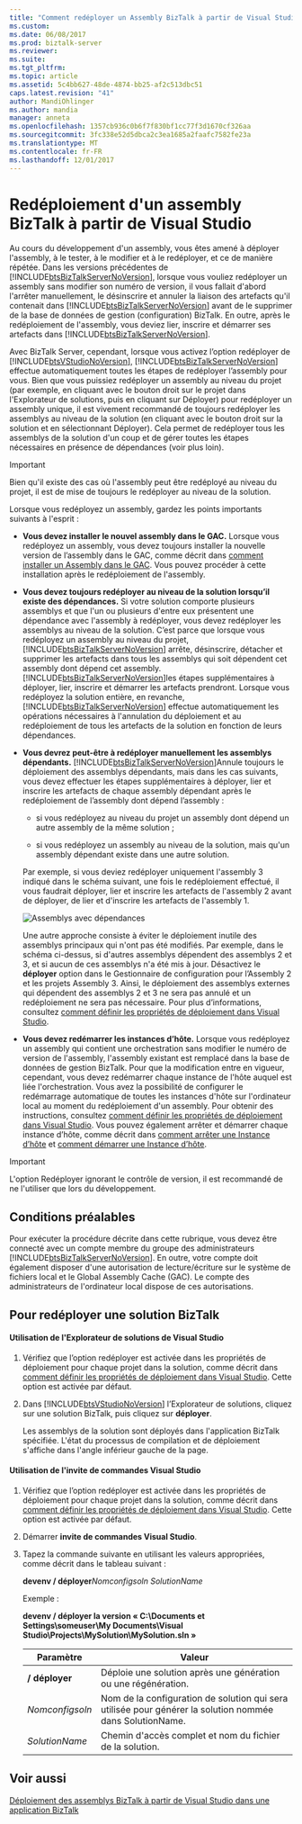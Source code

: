 ```yaml
---
title: "Comment redéployer un Assembly BizTalk à partir de Visual Studio | Documents Microsoft"
ms.custom: 
ms.date: 06/08/2017
ms.prod: biztalk-server
ms.reviewer: 
ms.suite: 
ms.tgt_pltfrm: 
ms.topic: article
ms.assetid: 5c4bb627-48de-4874-bb25-af2c513dbc51
caps.latest.revision: "41"
author: MandiOhlinger
ms.author: mandia
manager: anneta
ms.openlocfilehash: 1357cb936c0b6f7f830bf1cc77f3d1670cf326aa
ms.sourcegitcommit: 3fc338e52d5dbca2c3ea1685a2faafc7582fe23a
ms.translationtype: MT
ms.contentlocale: fr-FR
ms.lasthandoff: 12/01/2017
---
```

# <a name="how-to-redeploy-a-biztalk-assembly-from-visual-studio"></a>Redéploiement d'un assembly BizTalk à partir de Visual Studio
Au cours du développement d'un assembly, vous êtes amené à déployer l'assembly, à le tester, à le modifier et à le redéployer, et ce de manière répétée. Dans les versions précédentes de [!INCLUDE[btsBizTalkServerNoVersion](../includes/btsbiztalkservernoversion-md.md)], lorsque vous vouliez redéployer un assembly sans modifier son numéro de version, il vous fallait d'abord l'arrêter manuellement, le désinscrire et annuler la liaison des artefacts qu'il contenait dans [!INCLUDE[btsBizTalkServerNoVersion](../includes/btsbiztalkservernoversion-md.md)] avant de le supprimer de la base de données de gestion (configuration) BizTalk. En outre, après le redéploiement de l'assembly, vous deviez lier, inscrire et démarrer ses artefacts dans [!INCLUDE[btsBizTalkServerNoVersion](../includes/btsbiztalkservernoversion-md.md)].  
  
 Avec BizTalk Server, cependant, lorsque vous activez l’option redéployer de [!INCLUDE[btsVStudioNoVersion](../includes/btsvstudionoversion-md.md)], [!INCLUDE[btsBizTalkServerNoVersion](../includes/btsbiztalkservernoversion-md.md)] effectue automatiquement toutes les étapes de redéployer l’assembly pour vous. Bien que vous puissiez redéployer un assembly au niveau du projet (par exemple, en cliquant avec le bouton droit sur le projet dans l'Explorateur de solutions, puis en cliquant sur Déployer) pour redéployer un assembly unique, il est vivement recommandé de toujours redéployer les assemblys au niveau de la solution (en cliquant avec le bouton droit sur la solution et en sélectionnant Déployer). Cela permet de redéployer tous les assemblys de la solution d'un coup et de gérer toutes les étapes nécessaires en présence de dépendances (voir plus loin).  
  
> [!IMPORTANT]
>  Bien qu'il existe des cas où l'assembly peut être redéployé au niveau du projet, il est de mise de toujours le redéployer au niveau de la solution.  
  
 Lorsque vous redéployez un assembly, gardez les points importants suivants à l'esprit :  
  
-   **Vous devez installer le nouvel assembly dans le GAC.** Lorsque vous redéployez un assembly, vous devez toujours installer la nouvelle version de l’assembly dans le GAC, comme décrit dans [comment installer un Assembly dans le GAC](../core/how-to-install-an-assembly-in-the-gac.md). Vous pouvez procéder à cette installation après le redéploiement de l'assembly.  
  
-   **Vous devez toujours redéployer au niveau de la solution lorsqu’il existe des dépendances.** Si votre solution comporte plusieurs assemblys et que l'un ou plusieurs d'entre eux présentent une dépendance avec l'assembly à redéployer, vous devez redéployer les assemblys au niveau de la solution. C’est parce que lorsque vous redéployez un assembly au niveau du projet, [!INCLUDE[btsBizTalkServerNoVersion](../includes/btsbiztalkservernoversion-md.md)] arrête, désinscrire, détacher et supprimer les artefacts dans tous les assemblys qui soit dépendent cet assembly dont dépend cet assembly. [!INCLUDE[btsBizTalkServerNoVersion](../includes/btsbiztalkservernoversion-md.md)]les étapes supplémentaires à déployer, lier, inscrire et démarrer les artefacts prendront. Lorsque vous redéployez la solution entière, en revanche, [!INCLUDE[btsBizTalkServerNoVersion](../includes/btsbiztalkservernoversion-md.md)] effectue automatiquement les opérations nécessaires à l'annulation du déploiement et au redéploiement de tous les artefacts de la solution en fonction de leurs dépendances.  
  
-   **Vous devrez peut-être à redéployer manuellement les assemblys dépendants.** [!INCLUDE[btsBizTalkServerNoVersion](../includes/btsbiztalkservernoversion-md.md)]Annule toujours le déploiement des assemblys dépendants, mais dans les cas suivants, vous devez effectuer les étapes supplémentaires à déployer, lier et inscrire les artefacts de chaque assembly dépendant après le redéploiement de l’assembly dont dépend l’assembly :  
  
    -   si vous redéployez au niveau du projet un assembly dont dépend un autre assembly de la même solution ;  
  
    -   si vous redéployez un assembly au niveau de la solution, mais qu'un assembly dépendant existe dans une autre solution.  
  
     Par exemple, si vous deviez redéployer uniquement l'assembly 3 indiqué dans le schéma suivant, une fois le redéploiement effectué, il vous faudrait déployer, lier et inscrire les artefacts de l'assembly 2 avant de déployer, de lier et d'inscrire les artefacts de l'assembly 1.  
  
     ![Assemblys avec dépendances](../core/media/assemblydependencies.gif "AssemblyDependencies")  
  
     Une autre approche consiste à éviter le déploiement inutile des assemblys principaux qui n'ont pas été modifiés.  Par exemple, dans le schéma ci-dessus, si d'autres assemblys dépendent des assemblys 2 et 3, et si aucun de ces assemblys n'a été mis à jour.  Désactivez le **déployer** option dans le Gestionnaire de configuration pour l’Assembly 2 et les projets Assembly 3. Ainsi, le déploiement des assemblys externes qui dépendent des assemblys 2 et 3 ne sera pas annulé et un redéploiement ne sera pas nécessaire. Pour plus d’informations, consultez [comment définir les propriétés de déploiement dans Visual Studio](../core/how-to-set-deployment-properties-in-visual-studio.md).  
  
-   **Vous devez redémarrer les instances d’hôte.** Lorsque vous redéployez un assembly qui contient une orchestration sans modifier le numéro de version de l'assembly, l'assembly existant est remplacé dans la base de données de gestion BizTalk. Pour que la modification entre en vigueur, cependant, vous devez redémarrer chaque instance de l'hôte auquel est liée l'orchestration. Vous avez la possibilité de configurer le redémarrage automatique de toutes les instances d'hôte sur l'ordinateur local au moment du redéploiement d'un assembly. Pour obtenir des instructions, consultez [comment définir les propriétés de déploiement dans Visual Studio](../core/how-to-set-deployment-properties-in-visual-studio.md). Vous pouvez également arrêter et démarrer chaque instance d’hôte, comme décrit dans [comment arrêter une Instance d’hôte](../core/how-to-stop-a-host-instance.md) et [comment démarrer une Instance d’hôte](../core/how-to-start-a-host-instance.md).  
  
> [!IMPORTANT]
>  L'option Redéployer ignorant le contrôle de version, il est recommandé de ne l'utiliser que lors du développement.  
  
## <a name="prerequisites"></a>Conditions préalables  
 Pour exécuter la procédure décrite dans cette rubrique, vous devez être connecté avec un compte membre du groupe des administrateurs [!INCLUDE[btsBizTalkServerNoVersion](../includes/btsbiztalkservernoversion-md.md)]. En outre, votre compte doit également disposer d'une autorisation de lecture/écriture sur le système de fichiers local et le Global Assembly Cache (GAC). Le compte des administrateurs de l'ordinateur local dispose de ces autorisations.  
  
## <a name="to-redeploy-a-biztalk-solution"></a>Pour redéployer une solution BizTalk  
  
#### <a name="using-visual-studio-solution-explorer"></a>Utilisation de l'Explorateur de solutions de Visual Studio  
  
1.  Vérifiez que l’option redéployer est activée dans les propriétés de déploiement pour chaque projet dans la solution, comme décrit dans [comment définir les propriétés de déploiement dans Visual Studio](../core/how-to-set-deployment-properties-in-visual-studio.md). Cette option est activée par défaut.  
  
2.  Dans [!INCLUDE[btsVStudioNoVersion](../includes/btsvstudionoversion-md.md)] l’Explorateur de solutions, cliquez sur une solution BizTalk, puis cliquez sur **déployer**.  
  
     Les assemblys de la solution sont déployés dans l'application BizTalk spécifiée. L'état du processus de compilation et de déploiement s'affiche dans l'angle inférieur gauche de la page.  
  
#### <a name="using-the-visual-studio-command-prompt"></a>Utilisation de l'invite de commandes Visual Studio  
  
1.  Vérifiez que l’option redéployer est activée dans les propriétés de déploiement pour chaque projet dans la solution, comme décrit dans [comment définir les propriétés de déploiement dans Visual Studio](../core/how-to-set-deployment-properties-in-visual-studio.md). Cette option est activée par défaut.  
  
2.  Démarrer **invite de commandes Visual Studio**.  
  
3.  Tapez la commande suivante en utilisant les valeurs appropriées, comme décrit dans le tableau suivant :  
  
     **devenv / déployer***Nomconfigsoln* *SolutionName*   
  
     Exemple :  
  
     **devenv / déployer la version « C:\Documents et Settings\someuser\My Documents\Visual Studio\Projects\MySolution\MySolution.sln »**  
  
    |Paramètre|Valeur|  
    |---------------|-----------|  
    |**/ déployer**|Déploie une solution après une génération ou une régénération.|  
    |*Nomconfigsoln*|Nom de la configuration de solution qui sera utilisée pour générer la solution nommée dans SolutionName.|  
    |*SolutionName*|Chemin d'accès complet et nom du fichier de la solution.|  
  
## <a name="see-also"></a>Voir aussi  
 [Déploiement des assemblys BizTalk à partir de Visual Studio dans une application BizTalk](../core/deploying-biztalk-assemblies-from-visual-studio-into-a-biztalk-application.md)